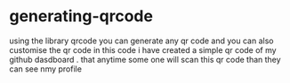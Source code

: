 # generating-qrcode
using the library qrcode  you can generate any qr code and you can also customise the qr code 
in this code i have created a simple qr code of my github dasdboard .
that anytime some one will scan this qr code than they can see nmy profile
